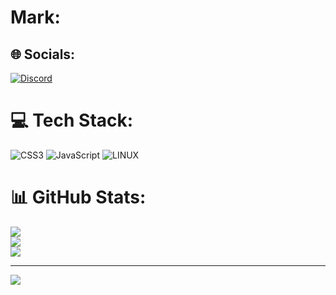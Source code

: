 # Mark:


## 🌐 Socials:
[![Discord](https://img.shields.io/badge/Discord-%237289DA.svg?logo=discord&logoColor=white)](https://discord.gg/#7360) 

# 💻 Tech Stack:
![CSS3](https://img.shields.io/badge/css3-%231572B6.svg?style=for-the-badge&logo=css3&logoColor=white) ![JavaScript](https://img.shields.io/badge/javascript-%23323330.svg?style=for-the-badge&logo=javascript&logoColor=%23F7DF1E) ![LINUX](https://img.shields.io/badge/Linux-FCC624?style=for-the-badge&logo=linux&logoColor=black)
# 📊 GitHub Stats:
![](https://github-readme-stats.vercel.app/api?username=MarkShadowyCoder&theme=radical&hide_border=true&include_all_commits=false&count_private=false)<br/>
![](https://github-readme-streak-stats.herokuapp.com/?user=MarkShadowyCoder&theme=radical&hide_border=true)<br/>
![](https://github-readme-stats.vercel.app/api/top-langs/?username=MarkShadowyCoder&theme=radical&hide_border=true&include_all_commits=false&count_private=false&layout=compact)

---
[![](https://visitcount.itsvg.in/api?id=MarkShadowyCoder&icon=8&color=0)](https://visitcount.itsvg.in)

<!-- Proudly created with GPRM ( https://gprm.itsvg.in ) -->
